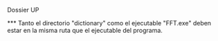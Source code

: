 
Dossier UP

*** Tanto el directorio "dictionary" como el ejecutable "FFT.exe" deben estar en la misma ruta que el ejecutable del programa.
